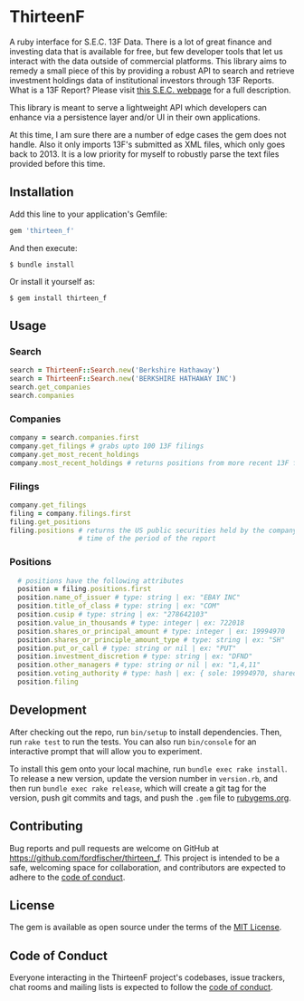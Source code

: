# ThirteenF

A ruby interface for S.E.C. 13F Data. There is a lot of great finance and
investing data that is available for free, but few developer tools that let
us interact with the data outside of commercial platforms. This library
aims to remedy a small piece of this by providing a robust API to search and
retrieve investment holdings data of institutional investors through 13F
Reports. What is a 13F Report? Please visit
[this S.E.C. webpage](https://www.sec.gov/fast-answers/answers-form13fhtm.html)
 for a full description.

This library is meant to serve a lightweight API which developers can enhance
via a persistence layer and/or UI in their own applications.

At this time, I am sure there are a number of edge cases the gem does
not handle. Also it only imports 13F's submitted as XML files, which only goes
back to 2013. It is a low priority for myself to robustly parse the text files
provided before this time.

## Installation

Add this line to your application's Gemfile:

```ruby
gem 'thirteen_f'
```

And then execute:

    $ bundle install

Or install it yourself as:

    $ gem install thirteen_f

## Usage

### Search

```ruby
search = ThirteenF::Search.new('Berkshire Hathaway')
search = ThirteenF::Search.new('BERKSHIRE HATHAWAY INC')
search.get_companies
search.companies
```

### Companies

```ruby
company = search.companies.first
company.get_filings # grabs upto 100 13F filings
company.get_most_recent_holdings
company.most_recent_holdings # returns positions from more recent 13F filing
```

### Filings

```ruby
company.get_filings
filing = company.filings.first
filing.get_positions
filing.positions # returns the US public securities held by the company at the
                 # time of the period of the report
```

### Positions

```ruby
  # positions have the following attributes
  position = filing.positions.first
  position.name_of_issuer # type: string | ex: "EBAY INC"
  position.title_of_class # type: string | ex: "COM"
  position.cusip # type: string | ex: "278642103"
  position.value_in_thousands # type: integer | ex: 722018
  position.shares_or_principal_amount # type: integer | ex: 19994970
  position.shares_or_principle_amount_type # type: string | ex: "SH"
  position.put_or_call # type: string or nil | ex: "PUT"
  position.investment_discretion # type: string | ex: "DFND"
  position.other_managers # type: string or nil | ex: "1,4,11"
  position.voting_authority # type: hash | ex: { sole: 19994970, shared: 0, none: 0 }
  position.filing
```

## Development

After checking out the repo, run `bin/setup` to install dependencies. Then, run
`rake test` to run the tests. You can also run `bin/console` for an interactive
prompt that will allow you to experiment.

To install this gem onto your local machine, run `bundle exec rake install`. To
release a new version, update the version number in `version.rb`, and then run
`bundle exec rake release`, which will create a git tag for the version, push
git commits and tags, and push the `.gem` file to
[rubygems.org](https://rubygems.org).

## Contributing

Bug reports and pull requests are welcome on GitHub at
https://github.com/fordfischer/thirteen_f. This project is intended to be a safe,
welcoming space for collaboration, and contributors are expected to adhere to
the [code of
conduct](https://github.com/fordfischer/thirteen_f/blob/master/CODE_OF_CONDUCT.md).


## License

The gem is available as open source under the terms of the [MIT
License](https://opensource.org/licenses/MIT).

## Code of Conduct

Everyone interacting in the ThirteenF project's codebases, issue trackers, chat
rooms and mailing lists is expected to follow the [code of
conduct](https://github.com/fordfischer/thirteen_f/blob/master/CODE_OF_CONDUCT.md).
